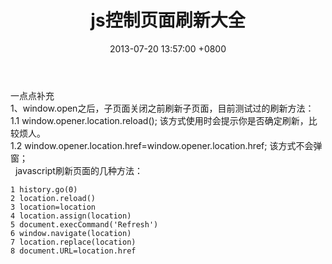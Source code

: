 ﻿---
title: js控制页面刷新大全
date: 2013-07-20 13:57:00 +0800 
layout: post
permalink: /blog/2013/07/20/js控制页面刷新大全.html
categories:
  - 问题一箩筐
tags:
  - JS
  - 刷新
---

一点点补充<br/>
1、window.open之后，子页面关闭之前刷新子页面，目前测试过的刷新方法：<br/>
1.1 window.opener.location.reload(); 该方式使用时会提示你是否确定刷新，比较烦人。<br/>
1.2 window.opener.location.href=window.opener.location.href; 该方式不会弹窗；<br/>
 
javascript刷新页面的几种方法： 
```
1 history.go(0) 
2 location.reload() 
3 location=location 
4 location.assign(location) 
5 document.execCommand('Refresh') 
6 window.navigate(location) 
7 location.replace(location) 
8 document.URL=location.href
```